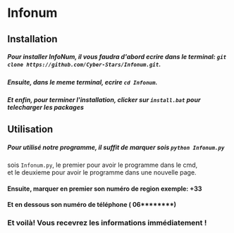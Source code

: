 # Infonum

## Installation

##### Pour installer InfoNum, il vous faudra d'abord ecrire dans le terminal: `git clone https://github.com/Cyber-Stars/Infonum.git`.
##### Ensuite, dans le meme terminal, ecrire `cd Infonum`.
##### Et enfin, pour terminer l'installation, clicker sur  `install.bat` pour telecharger les packages

## Utilisation

##### Pour utilisé notre programme, il suffit de marquer sois `python Infonum.py`  
sois `Infonum.py`, le premier pour avoir le programme dans le cmd,  
et le deuxieme pour avoir le programme dans une nouvelle page.  
#### Ensuite, marquer en premier son numéro de region exemple: +33  
#### Et en dessous son numéro de téléphone ( 06********)
  
### Et voilà! Vous recevrez les informations immédiatement !
